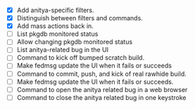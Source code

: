 - [x] Add anitya-specific filters.
- [x] Distinguish between filters and commands.
- [x] Add mass actions back in.
- [ ] List pkgdb monitored status
- [ ] Allow changing pkgdb monitored status
- [ ] List anitya-related bug in the UI
- [ ] Command to kick off bumped scratch build.
- [ ] Make fedmsg update the UI when it fails or succeeds
- [ ] Command to commit, push, and kick of real rawhide build.
- [ ] Make fedmsg update the UI when it fails or succeeds.
- [ ] Command to open the anitya related bug in a web browser
- [ ] Command to close the anitya related bug in one keystroke
